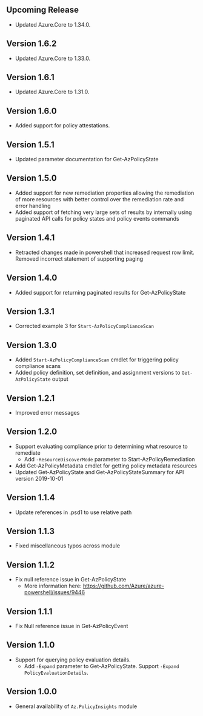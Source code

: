 <!--
    Please leave this section at the top of the change log.

    Changes for the upcoming release should go under the section titled "Upcoming Release", and should adhere to the following format:

    ## Upcoming Release
    * Overview of change #1
        - Additional information about change #1
    * Overview of change #2
        - Additional information about change #2
        - Additional information about change #2
    * Overview of change #3
    * Overview of change #4
        - Additional information about change #4

    ## YYYY.MM.DD - Version X.Y.Z (Previous Release)
    * Overview of change #1
        - Additional information about change #1
-->
## Upcoming Release
* Updated Azure.Core to 1.34.0.

## Version 1.6.2
* Updated Azure.Core to 1.33.0.

## Version 1.6.1
* Updated Azure.Core to 1.31.0.

## Version 1.6.0
* Added support for policy attestations.

## Version 1.5.1
* Updated parameter documentation for Get-AzPolicyState 

## Version 1.5.0
* Added support for new remediation properties allowing the remediation of more resources with better control over the remediation rate and error handling
* Added support of fetching very large sets of results by internally using paginated API calls for policy states and policy events commands

## Version 1.4.1
* Retracted changes made in powershell that increased request row limit. Removed incorrect statement of supporting paging

## Version 1.4.0
* Added support for returning paginated results for Get-AzPolicyState

## Version 1.3.1
* Corrected example 3 for `Start-AzPolicyComplianceScan`

## Version 1.3.0
* Added `Start-AzPolicyComplianceScan` cmdlet for triggering policy compliance scans
* Added policy definition, set definition, and assignment versions to `Get-AzPolicyState` output

## Version 1.2.1
* Improved error messages

## Version 1.2.0
* Support evaluating compliance prior to determining what resource to remediate
    - Add `-ResourceDiscoverMode` parameter to Start-AzPolicyRemediation
* Add Get-AzPolicyMetadata cmdlet for getting policy metadata resources
* Updated Get-AzPolicyState and Get-AzPolicyStateSummary for API version 2019-10-01


## Version 1.1.4
* Update references in .psd1 to use relative path

## Version 1.1.3
* Fixed miscellaneous typos across module

## Version 1.1.2
* Fix null reference issue in Get-AzPolicyState
    - More information here: https://github.com/Azure/azure-powershell/issues/9446

## Version 1.1.1
* Fix Null reference issue in Get-AzPolicyEvent

## Version 1.1.0
* Support for querying policy evaluation details.
    - Add `-Expand` parameter to Get-AzPolicyState. Support `-Expand PolicyEvaluationDetails`.

## Version 1.0.0
* General availability of `Az.PolicyInsights` module
